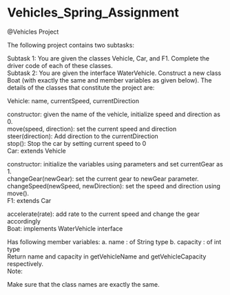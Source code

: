 # Vehicles_Spring_Assignment
@Vehicles Project

The following project contains two subtasks:

Subtask 1: You are given the classes Vehicle, Car, and F1. Complete the driver code of each of these classes.                                                          
Subtask 2: You are given the interface WaterVehicle. Construct a new class Boat (with exactly the same and member variables as given below).
The details of the classes that constitute the project are:

Vehicle: name, currentSpeed, currentDirection

constructor: given the name of the vehicle, initialize speed and direction as 0.                                                                                       
move(speed, direction): set the current speed and direction                                                                                                               
steer(direction): Add direction to the currentDirection                                                                                                                    
stop(): Stop the car by setting current speed to 0                                                                                                                      
Car: extends Vehicle                                                                                                                                                   

constructor: initialize the variables using parameters and set currentGear as 1.                                                                                     
changeGear(newGear): set the current gear to newGear parameter.                                                                    
changeSpeed(newSpeed, newDirection): set the speed and direction using move().                                                                                            
F1: extends Car                                                                                                                                                       

accelerate(rate): add rate to the current speed and change the gear accordingly                                                                                          
Boat: implements WaterVehicle interface                                                                                                                                     

Has following member variables: a. name : of String type b. capacity : of int type                                                                                        
Return name and capacity in getVehicleName and getVehicleCapacity respectively.                                                                                                
Note:                                                                                                                                                                     

Make sure that the class names are exactly the same.
